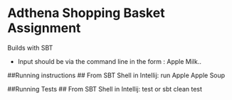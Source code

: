 # Adthena Shopping Basket Assignment
Builds with SBT

- Input should be via the command line in the form : Apple Milk..

##Running instructions ##
From SBT Shell in Intellij: run Apple Apple Soup


##Running Tests ##
From SBT Shell in Intellij: test
or
sbt clean test



